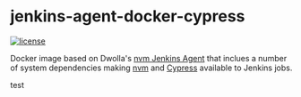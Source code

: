 # jenkins-agent-docker-cypress

[![license](https://img.shields.io/github/license/dwolla/jenkins-agent-docker-mono.svg?style=flat-square)](https://github.com/Dwolla/jenkins-agent-docker-cypress/blob/main/LICENSE)

Docker image based on Dwolla's [nvm Jenkins Agent](https://github.com/Dwolla/jenkins-agent-docker-core) that inclues a number of system dependencies making [nvm](https://github.com/creationix/nvm) and [Cypress](https://www.cypress.io/) available to Jenkins jobs.

test
